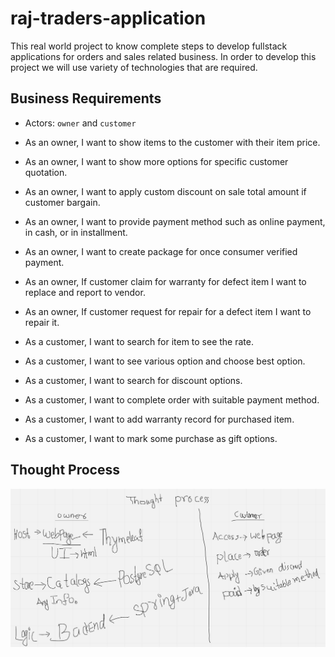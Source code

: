 # raj-traders-application

This real world project to know complete steps to develop fullstack applications for orders and sales related
business. In order to develop this project we will use variety of technologies that are required.

## Business Requirements

* Actors: `owner` and `customer`

* As an owner, I want to show items to the customer with their item price.
* As an owner, I want to show more options for specific customer quotation.
* As an owner, I want to apply custom discount on sale total amount if customer bargain.
* As an owner, I want to provide payment method such as online payment, in cash, or in installment.
* As an owner, I want to create package for once consumer verified payment.
* As an owner, If customer claim for warranty for defect item I want to replace and report to vendor.
* As an owner, If customer request for repair for a defect item I want to repair it.

* As a customer, I want to search for item to see the rate.
* As a customer, I want to see various option and choose best option.
* As a customer, I want to search for discount options.
* As a customer, I want to complete order with suitable payment method.
* As a customer, I want to add warranty record for purchased item.
* As a customer, I want to mark some purchase as gift options.

## Thought Process

![TP](thouht-process.png)
